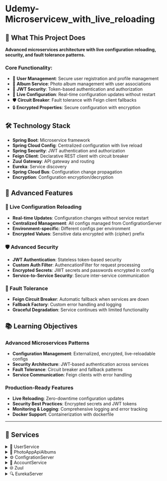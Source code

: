 # Udemy-Microservicew_with_live_reloading

## 🎯 What This Project Does

**Advanced microservices architecture with live configuration reloading, security, and fault tolerance patterns.**

### Core Functionality:
- 👥 **User Management**: Secure user registration and profile management
- 📸 **Album Service**: Photo album management with user associations
- 🔐 **JWT Security**: Token-based authentication and authorization
- 🔄 **Live Configuration**: Real-time configuration updates without restart
- 🛡️ **Circuit Breaker**: Fault tolerance with Feign client fallbacks
- 🔒 **Encrypted Properties**: Secure configuration with encryption

## 🛠️ Technology Stack

- **Spring Boot**: Microservice framework
- **Spring Cloud Config**: Centralized configuration with live reload
- **Spring Security**: JWT authentication and authorization
- **Feign Client**: Declarative REST client with circuit breaker
- **Zuul Gateway**: API gateway and routing
- **Eureka**: Service discovery
- **Spring Cloud Bus**: Configuration change propagation
- **Encryption**: Configuration encryption/decryption

## 🌟 Advanced Features

### 🔄 Live Configuration Reloading
- **Real-time Updates**: Configuration changes without service restart
- **Centralized Management**: All configs managed from ConfigrationServer
- **Environment-specific**: Different configs per environment
- **Encrypted Values**: Sensitive data encrypted with {cipher} prefix

### 🛡️ Advanced Security
- **JWT Authentication**: Stateless token-based security
- **Custom Auth Filter**: AuthencationFilter for request processing
- **Encrypted Secrets**: JWT secrets and passwords encrypted in config
- **Service-to-Service Security**: Secure inter-service communication

### 🔧 Fault Tolerance
- **Feign Circuit Breaker**: Automatic fallback when services are down
- **Fallback Factory**: Custom error handling and logging
- **Graceful Degradation**: Service continues with limited functionality

## 📚 Learning Objectives

### Advanced Microservices Patterns
- **Configuration Management**: Externalized, encrypted, live-reloadable configs
- **Security Architecture**: JWT-based authentication across services
- **Fault Tolerance**: Circuit breaker and fallback patterns
- **Service Communication**: Feign clients with error handling

### Production-Ready Features
- **Live Reloading**: Zero-downtime configuration updates
- **Security Best Practices**: Encrypted secrets and JWT tokens
- **Monitoring & Logging**: Comprehensive logging and error tracking
- **Docker Support**: Containerization with dockerfile

---

## 📂 Services

<details>
<summary>👥 UserService</summary>

**Secure user management with JWT authentication and live configuration**

- **What it does**: Handles user registration, authentication, and profile management with album integration
- **Code implementation**: 
  - UserController with JWT security integration
  - Custom AuthencationFilter for request processing
  - Feign client for album service communication with circuit breaker
- **API endpoints**: 
  - GET /users/check (health check with port and config values)
  - POST /users (user registration)
  - GET /users/getByUserId/{userId} (user profile with albums)
- **Advanced features**:
  - **Live Config**: Reads expration.date from config server (changes from 5 to 10 without restart)
  - **JWT Security**: Custom authentication filter and Spring Security configuration
  - **Circuit Breaker**: FeignClientAlbemApiCall with fallback factory for album service failures
  - **Error Handling**: Custom exception handling and logging

</details>

<details>
<summary>📸 PhotoAppApiAlbums</summary>

**Album management service with comprehensive logging and Docker support**

- **What it does**: Manages photo albums associated with users
- **Code implementation**: 
  - AlbumsController with detailed logging and response handling
  - ModelMapper for entity-to-DTO conversion
  - Comprehensive error handling and validation
- **API endpoints**: GET /users/{id}/albums (get user's albums with JSON/XML support)
- **Advanced features**:
  - **Docker Ready**: Includes dockerfile for containerization
  - **Detailed Logging**: Logger integration with request/response tracking
  - **Multiple Response Formats**: JSON and XML support
  - **Type Safety**: TypeToken for generic list mapping

</details>

<details>
<summary>⚙️ ConfigrationServer</summary>

**Centralized configuration server with encryption and live reload**

- **What it does**: Serves encrypted configurations to all microservices with live reload capability
- **Code implementation**: Spring Cloud Config Server with encryption support
- **Advanced features**:
  - **Live Reload**: Configuration changes propagated without service restart
  - **Encryption Support**: Handles {cipher} encrypted values for sensitive data
  - **Environment Profiles**: Different configurations per environment
  - **Git Integration**: Configuration stored in version control

</details>

<details>
<summary>🏦 AccountService</summary>

**Account management service with configuration integration**

- **What it does**: Handles account-related operations with centralized configuration
- **Code implementation**: Account management with config server integration
- **Features**: Live configuration updates, service discovery integration

</details>

<details>
<summary>🌐 Zuul</summary>

**API Gateway with advanced routing and security**

- **What it does**: Routes requests, handles cross-cutting concerns, and provides single entry point
- **Code implementation**: Zuul gateway with custom filters and routing rules
- **Advanced features**:
  - **Security Integration**: JWT token validation at gateway level
  - **Load Balancing**: Intelligent request distribution
  - **Request Filtering**: Custom pre/post filters for logging and security

</details>

<details>
<summary>🔍 EurekaServer</summary>

**Service discovery with security and monitoring**

- **What it does**: Service registry with enhanced security and monitoring capabilities
- **Code implementation**: Eureka server with password protection and IP preference
- **Advanced features**:
  - **Secured Registry**: Password-protected Eureka server
  - **IP Preference**: eureka.instance.prefer-ip-address=true for better networking
  - **Health Monitoring**: Advanced health checks and service monitoring

</details>